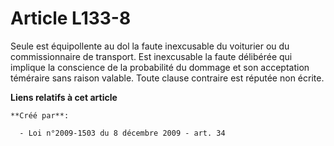 # Article L133-8

Seule est équipollente au dol la faute inexcusable du voiturier ou du commissionnaire de transport. Est inexcusable la faute
délibérée qui implique la conscience de la probabilité du dommage et son acceptation téméraire sans raison valable. Toute
clause contraire est réputée non écrite.

**Liens relatifs à cet article**

	**Créé par**:

	  - Loi n°2009-1503 du 8 décembre 2009 - art. 34
